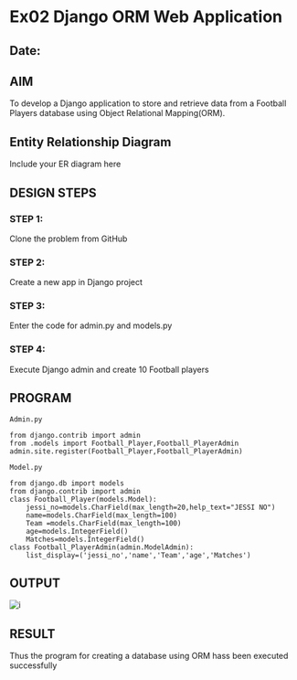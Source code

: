 # Ex02 Django ORM Web Application
## Date: 

## AIM
To develop a Django application to store and retrieve data from a Football Players database using Object Relational Mapping(ORM).

## Entity Relationship Diagram

Include your ER diagram here

## DESIGN STEPS

### STEP 1:
Clone the problem from GitHub

### STEP 2:
Create a new app in Django project

### STEP 3:
Enter the code for admin.py and models.py

### STEP 4:
Execute Django admin and create 10 Football players

## PROGRAM
```
Admin.py

from django.contrib import admin
from .models import Football_Player,Football_PlayerAdmin
admin.site.register(Football_Player,Football_PlayerAdmin)

Model.py

from django.db import models
from django.contrib import admin
class Football_Player(models.Model):
    jessi_no=models.CharField(max_length=20,help_text="JESSI NO")
    name=models.CharField(max_length=100)
    Team =models.CharField(max_length=100)
    age=models.IntegerField()
    Matches=models.IntegerField()
class Football_PlayerAdmin(admin.ModelAdmin):
    list_display=('jessi_no','name','Team','age','Matches')
```


## OUTPUT

![i](https://github.com/vasanth0908/ORM/assets/122000018/409b893a-02d2-4ab4-b4a1-8f3658add8c3)



## RESULT
Thus the program for creating a database using ORM hass been executed successfully
